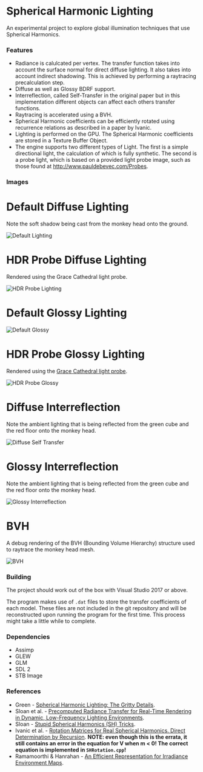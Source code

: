 # Spherical Harmonic Lighting

An experimental project to explore global illumination techniques that use Spherical Harmonics.

### Features
* Radiance is calulcated per vertex. The transfer function takes into account the surface normal for direct diffuse lighting. It also takes into account indirect shadowing. This is achieved by performing a raytracing precalculation step.
* Diffuse as well as Glossy BDRF support.
* Interreflection, called Self-Transfer in the original paper but in this implementation different objects can affect each others transfer functions.
* Raytracing is accelerated using a BVH.
* Spherical Harmonic coefficients can be efficiently rotated using recurrence relations as described in a paper by Ivanic.
* Lighting is performed on the GPU. The Spherical Harmonic coefficients are stored in a Texture Buffer Object.
* The engine supports two different types of Light. The first is a simple directional light, the calculation of which is fully synthetic. The second is a probe light, which is based on a provided light probe image, such as those found at <http://www.pauldebevec.com/Probes>.

### Images

# Default Diffuse Lighting
Note the soft shadow being cast from the monkey head onto the ground.

![Default Lighting](ScreenShots/Default_Light.png "Default Lighting")

# HDR Probe Diffuse Lighting
Rendered using the Grace Cathedral light probe.

![HDR Probe Lighting](ScreenShots/HDR_Light_Probe.png "HDR Probe Lighting")

# Default Glossy Lighting

![Default Glossy](ScreenShots/Glossy_2.png "Default Glossy")

# HDR Probe Glossy Lighting
Rendered using the [Grace Cathedral light probe](https://www.pauldebevec.com/Probes/).

![HDR Probe Glossy](ScreenShots/Glossy.png "HDR Probe Glossy")

# Diffuse Interreflection
Note the ambient lighting that is being reflected from the green cube and the red floor onto the monkey head.

![Diffuse Self Transfer](ScreenShots/Diffuse_Self_Transfer_2.png "Diffuse Self Transfer")

# Glossy Interreflection
Note the ambient lighting that is being reflected from the green cube and the red floor onto the monkey head.

![Glossy Interreflection](ScreenShots/Glossy_Interreflection.png "Glossy Interreflection")

# BVH
A debug rendering of the BVH (Bounding Volume Hierarchy) structure used to raytrace the monkey head mesh.

![BVH](ScreenShots/BVH.png "BVH")

### Building
The project should work out of the box with Visual Studio 2017 or above.

The program makes use of `.dat` files to store the transfer coefficients of each model. These files are not included in the git repository and will be reconstructed upon running the program for the first time. This process might take a little while to complete.

### Dependencies
* Assimp
* GLEW
* GLM
* SDL 2
* STB Image

### References
* Green - [Spherical Harmonic Lighting: The Gritty Details](http://silviojemma.com/public/papers/lighting/spherical-harmonic-lighting.pdf).
* Sloan et al. - [Precomputed Radiance Transfer for Real-Time Rendering in Dynamic, Low-Frequency Lighting Environments](https://sites.fas.harvard.edu/~cs278/papers/prt.pdf).
* Sloan - [Stupid Spherical Harmonics (SH) Tricks](http://www.ppsloan.org/publications/StupidSH36.pdf).
* Ivanic et al. - [Rotation Matrices
for Real Spherical Harmonics. Direct Determination by Recursion](https://pubs.acs.org/doi/pdfplus/10.1021/jp9833350). **NOTE: even though this is the errata, it still contains an error in the equation for V when m < 0! The correct equation is implemented in `SHRotation.cpp`!**
* Ramamoorthi & Hanrahan - [An Efficient Representation for Irradiance Environment Maps](https://cseweb.ucsd.edu/~ravir/papers/envmap/envmap.pdf).
